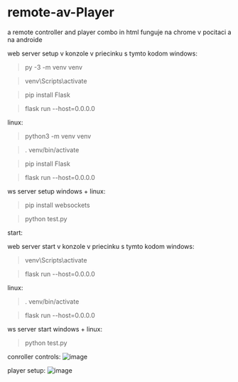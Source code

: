 # remote-av-Player
a remote controller and player combo in html
funguje na chrome v pocitaci a na androide

web server setup
v konzole v priecinku s tymto kodom
windows:
> py -3 -m venv venv

> venv\Scripts\activate

> pip install Flask

> flask run --host=0.0.0.0

linux:
> python3 -m venv venv

> . venv/bin/activate

> pip install Flask

> flask run --host=0.0.0.0

ws server setup
windows + linux:
> pip install websockets

> python test.py



start:

web server start
v konzole v priecinku s tymto kodom
windows:
> venv\Scripts\activate

> flask run --host=0.0.0.0

linux:
> . venv/bin/activate

> flask run --host=0.0.0.0

ws server start
windows + linux:
> python test.py


conroller controls:
![image](https://user-images.githubusercontent.com/50539591/166234683-f752109b-a738-456d-998a-f3a2b508618d.png)


player setup:
![image](https://user-images.githubusercontent.com/50539591/166239035-ec5e5b6a-51b5-4536-b7f4-035649b26dac.png)
